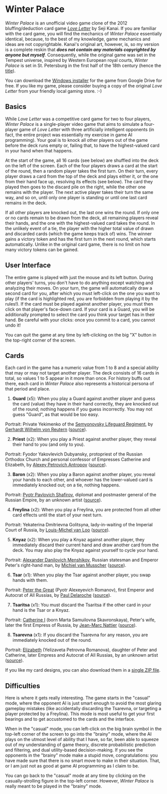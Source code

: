 ﻿# Winter Palace
*Winter Palace* is an unofficial video game clone of the 2012 bluffing/deduction card game *[Love Letter](https://www.alderac.com/tempest/love-letter/)* by Seji Kanai. If you are familiar with the card game, you will find the mechanics of *Winter Palace* essentially identical, because, to the best of my knowledge, game mechanics and ideas are not copyrightable. Kanai's original art, however, is, so my version is a complete reskin that ***does not contain any materials copyrighted by anyone but myself***. Consequently, while the original game was set in the Tempest universe, inspired by Western European royal courts, *Winter Palace* is set in St. Petersburg in the first half of the 18th century (hence the [title](https://en.wikipedia.org/wiki/Winter_Palace)).

You can download the [Windows installer](https://drive.google.com/open?id=1oHcPQ6AoOIXQUOGxQrMGoR9Ef1nuP0NK) for the game from Google Drive for free. If you like my game, please consider buying a copy of the original *Love Letter* from your friendly local gaming store. :-)

## Basics
While *Love Letter* was a competitive card game for two to four players, *Winter Palace* is a single-player video game that aims to simulate a four-player game of *Love Letter* with three artificially intelligent opponents (in fact, the entire project was essentially my exercise in game AI programming). Your goal is to knock all other players out of the game before the deck runs empty or, failing that, to have the highest-valued card in your hand when that happens.

At the start of the game, all 16 cards (see below) are shuffled into the deck on the left of the screen. Each of the four players draws a card at the start of the round, then a random player takes the first turn. On their turn, every player draws a card from the top of the deck and plays either it, or the one from their hand face up, resolving its effects (see below). The card they played then goes to the discard pile on the right, while the other one remains with the player. The next active player takes their turn the same way, and so on, until only one player is standing or until one last card remains in the deck.

If all other players are knocked out, the last one wins the round. If only one or no cards remain to be drawn from the deck, all remaining players reveal their hands, and the one with the highest-valued card takes the round. In the unlikely event of a tie, the player with the higher total value of drawn and discarded cards (which the game keeps track of) wins. The winner gains a victory token and has the first turn in the next round, which starts automatically. Unlike in the original card game, there is no limit on how many victory tokens can be gained.

## User Interface
The entire game is played with just the mouse and its left button. During other players' turns, you don't have to do anything except watching and analyzing their moves. On your turn, the game will automatically draw a second card for you, after which you must left-click on the one you want to play (if the card is highlighted red, you are forbidden from playing it by the rules!). If the card must be played against another player, you must then click on that player's face-down card. If your card is a Guard, you will be additionally prompted to select the card you think your target has in their hand. Be careful with your clicks: once you commit to a card, you cannot undo it!

You can quit the game at any time by left-clicking on the big "X" button in the top-right corner of the screen.

## Cards
Each card in the game has a numeric value from 1 to 8 and a special ability that may or may not target another player. The deck consists of 16 cards in total, so values 1 to 5 appear in it more than once. For history buffs out there, each card in *Winter Palace* also represents a historical persona of that period and place.

1. **Guard** (x5): When you play a Guard against another player and guess the card (value) they have in their hand correctly, they are knocked out of the round; nothing happens if you guess incorrectly. You may not guess "Guard", as that would be too easy.

  Portrait: Private Yekimenko of the [Semyonovsky Lifeguard Regiment](https://en.wikipedia.org/wiki/Semyonovsky_Regiment), by [Gerhardt Wilhelm von Reutern](https://en.wikipedia.org/wiki/Gerhardt_Wilhelm_von_Reutern) ([source](https://commons.wikimedia.org/wiki/File:Рядовой_лейб-гвардии_Семёновского_полка_Екименко,_1832_г.jpg)).

2. **Priest** (x2): When you play a Priest against another player, they reveal their hand to you (and only to you).

  Portrait: Fyodor Yakovlevich Dubyansky, protopriest of the Russian Orthodox Church and personal confessor of Empresses Catherine and Elizabeth, by [Alexey Petrovich Antropov](https://en.wikipedia.org/wiki/Aleksey_Antropov) ([source](https://commons.wikimedia.org/wiki/File:Portrait_of_Father_Fyodor_Dubyansky.jpg)).

3. **Baron** (x2): When you play a Baron against another player, you reveal your hands to each other, and whoever has the lower-valued card is immediately knocked out; on a tie, nothing happens.

  Portrait: [Pyotr Pavlovich Shafirov](https://en.wikipedia.org/wiki/Peter_Shafirov), diplomat and postmaster general of the Russian Empire, by an unknown artist ([source](https://commons.wikimedia.org/wiki/File:Shafirov.jpg)).

4. **Freylina** (x2): When you play a Freylina, you are protected from all other card effects until the start of your next turn.

  Portrait: Yekaterina Dmitrievna Golitsyna, lady-in-waiting of the Imperial Court of Russia, by [Louis-Michel van Loo](https://en.wikipedia.org/wiki/Louis-Michel_van_Loo) ([source](https://commons.wikimedia.org/wiki/File:Louis-Michel_van_Loo_Princess_Ekaterina_Dmitrievna_Golitsyna.jpg)).

5. **Knyaz** (x2): When you play a Knyaz against another player, they immediately discard their current hand and draw another card from the deck. You may also play the Knyaz against yourself to cycle your hand.

  Portrait: [Alexander Danilovich Menshikov](https://en.wikipedia.org/wiki/Alexander_Danilovich_Menshikov), Russian statesman and Emperor Peter's right-hand man, by [Michiel van Musscher](https://en.wikipedia.org/wiki/Michiel_van_Musscher) ([source](https://commons.wikimedia.org/wiki/File:Menshikov_1698_01.jpg)).

6. **Tsar** (x1): When you play the Tsar against another player, you swap hands with them.

  Portrait: [Peter the Great](https://en.wikipedia.org/wiki/Peter_the_Great) (Pyotr Alexeyevich Romanov), first Emperor and Autocrat of All Russias, by [Paul Delaroche](https://en.wikipedia.org/wiki/Paul_Delaroche) ([source](https://commons.wikimedia.org/wiki/File:Peter_der-Grosse_1838.jpg)).

7. **Tsaritsa** (x1): You must discard the Tsaritsa if the other card in your hand is the Tsar or a Knyaz.

  Portrait: [Catherine I](https://en.wikipedia.org/wiki/Catherine_I_of_Russia) (born Marta Samuilovna Skavronskaya), Peter's wife, later the first Empress of Russia, by [Jean-Marc Nattier](https://en.wikipedia.org/wiki/Jean-Marc_Nattier) ([source](https://commons.wikimedia.org/wiki/File:Catherine_I_of_Russia_by_Nattier.jpg)).

8. **Tsarevna** (x1): If you discard the Tsarevna for any reason, you are immediately knocked out of the round.

  Portrait: [Elizabeth](https://en.wikipedia.org/wiki/Elizabeth_of_Russia) (Yelizaveta Petrovna Romanova), daughter of Peter and Catherine, later Empress and Autocrat of All Russias, by an unknown artist ([source](https://commons.wikimedia.org/wiki/File:Elizabeth_of_Russia_%28Rostov_museum%29.jpeg)).

If you like my card designs, you can also download them in a [single ZIP file](https://drive.google.com/open?id=1shBgYLNqtjkUHKxYrGRBY-0yrPAqrnBN).

## Difficulties
Here is where it gets really interesting. The game starts in the "casual" mode, where the opponent AI is just smart enough to avoid the most glaring gameplay mistakes (like accidentally discarding the Tsarevna, or targeting a player protected by a Freylina). This mode is most useful to get your first bearings and to get accustomed to the cards and the interface.

When in the "casual" mode, you can left-click on the big brain symbol in the top-left corner of the screen to go into the "brainy" mode, where the AI plays on the utmost level of ability that I have, so far, been able to squeeze out of my understanding of game theory, discrete probabilistic prediction and filtering, and dual utility-based decision-making. If you see the opponents in the "brainy" mode make a stupid move, congratulations: you have made sure that there is no smart move to make in their situation. That, or I am just not as good at game AI programming as I claim to be.

You can go back to the "casual" mode at any time by clicking on the casually-strolling figure in the top-left corner. However, *Winter Palace* is really meant to be played in the "brainy" mode.